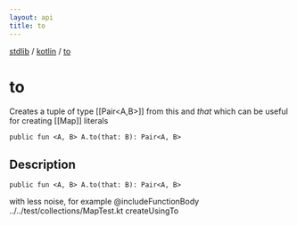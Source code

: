 ```yaml
---
layout: api
title: to
---
```

[stdlib](../index.md) / [kotlin](index.md) / [to](to.md)

# to
Creates a tuple of type [[Pair<A,B>]] from this and *that* which can be useful for creating [[Map]] literals
```
public fun <A, B> A.to(that: B): Pair<A, B>
```
## Description
```
public fun <A, B> A.to(that: B): Pair<A, B>
```
with less noise, for example
@includeFunctionBody ../../test/collections/MapTest.kt createUsingTo

